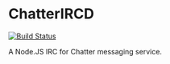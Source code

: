 ChatterIRCD
===========

[![Build Status](https://drone.io/github.com/michaelowens/ChatterIRCD/status.png)](https://drone.io/github.com/michaelowens/ChatterIRCD/latest)

A Node.JS IRC for Chatter messaging service.
